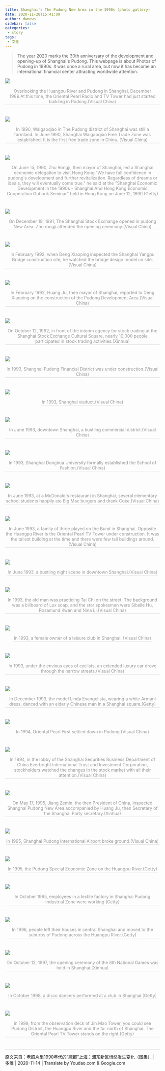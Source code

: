 ```yaml
---
title: Shanghai's The Pudong New Area in the 1990s (photo gallery)
date: 2020-11-28T15:41:00
author: dwnews
sidebar: false
categories:
 - story
tags:
 - 文化
---
```


>The year 2020 marks the 30th anniversary of the development and opening-up of Shanghai's Pudong. This webpage is about Photos of Pudong in 1990s. It was once a rural area, but now it has become an international financial center attracting worldwide attention.

<!-- more -->

![](/images/2020/pudong/0.jpeg "")
<center>
    <div style="color:orange; border-bottom: 1px solid #d9d9d9;
    display: inline-block;color: #999;padding: 2px; margin-bottom:24px;">
    Overlooking the Huangpu River and Pudong in Shanghai, December 1989.At this time, the Oriental Pearl Radio and TV Tower had just started building in Pudong.(Visual China)</div>
</center>

![](/images/2020/pudong/1.jpeg "")
<center>
    <div style="color:orange; border-bottom: 1px solid #d9d9d9;
    display: inline-block;color: #999;padding: 2px; margin-bottom:24px;">
    In 1990, Waigaoqiao in The Pudong district of Shanghai was still a farmland. In June 1990, Shanghai Waigaoqiao Free Trade Zone was established. It is the first free trade zone in China. (Visual China)</div>
</center>

![](/images/2020/pudong/2.jpeg "")
<center>
    <div style="color:orange; border-bottom: 1px solid #d9d9d9;
    display: inline-block;color: #999;padding: 2px; margin-bottom:24px;">
    On June 15, 1990, Zhu Rongji, then mayor of Shanghai, led a Shanghai economic delegation to visit Hong Kong."We have full confidence in pudong's development and further revitalization. Regardless of dreams or ideals, they will eventually come true." he said at the "Shanghai Economic Development in the 1990s - Shanghai And Hong Kong Economic Cooperation Outlook Seminar" held in Hong Kong on June 12, 1990.(Getty)</div>
</center>

![](/images/2020/pudong/2.jpeg "")
<center>
    <div style="color:orange; border-bottom: 1px solid #d9d9d9;
    display: inline-block;color: #999;padding: 2px; margin-bottom:24px;">
    On December 19, 1991, The Shanghai Stock Exchange opened in pudong New Area. Zhu rongji attended the opening ceremony.(Visual China)</div>
</center>

![](/images/2020/pudong/4.jpeg "")
<center>
    <div style="color:orange; border-bottom: 1px solid #d9d9d9;
    display: inline-block;color: #999;padding: 2px; margin-bottom:24px;">
    In February 1992, when Deng Xiaoping inspected the Shanghai Yangpu Bridge construction site, he watched the bridge design model on site.(Visual China)</div>
</center>

![](/images/2020/pudong/5.jpeg "")
<center>
    <div style="color:orange; border-bottom: 1px solid #d9d9d9;
    display: inline-block;color: #999;padding: 2px; margin-bottom:24px;">
    In February 1992, Huang Ju, then mayor of Shanghai, reported to Deng Xiaoping on the construction of the Pudong Development Area.(Visual China)</div>
</center>

![](/images/2020/pudong/6.jpeg "")
<center>
    <div style="color:orange; border-bottom: 1px solid #d9d9d9;
    display: inline-block;color: #999;padding: 2px; margin-bottom:24px;">
    On October 12, 1992, in front of the interim agency for stock trading at the Shanghai Stock Exchange Cultural Square, nearly 10,000 people participated in stock trading activities.(Xinhua)</div>
</center>

![](/images/2020/pudong/7.jpeg "")
<center>
    <div style="color:orange; border-bottom: 1px solid #d9d9d9;
    display: inline-block;color: #999;padding: 2px; margin-bottom:24px;">
    In 1993, Shanghai Pudong Financial District was under construction.(Visual China)</div>
</center>

![](/images/2020/pudong/8.jpeg "")
<center>
    <div style="color:orange; border-bottom: 1px solid #d9d9d9;
    display: inline-block;color: #999;padding: 2px; margin-bottom:24px;">
    In 1993, Shanghai viaduct.(Visual China)</div>
</center>

![](/images/2020/pudong/9.jpeg "")
<center>
    <div style="color:orange; border-bottom: 1px solid #d9d9d9;
    display: inline-block;color: #999;padding: 2px; margin-bottom:24px;">
    In June 1993, downtown Shanghai, a bustling commercial district.(Visual China)</div>
</center>

![](/images/2020/pudong/10.jpeg "")
<center>
    <div style="color:orange; border-bottom: 1px solid #d9d9d9;
    display: inline-block;color: #999;padding: 2px; margin-bottom:24px;">
    In 1993, Shanghai Donghua University formally established the School of Fashion.(Visual China)</div>
</center>

![](/images/2020/pudong/11.jpeg "")
<center>
    <div style="color:orange; border-bottom: 1px solid #d9d9d9;
    display: inline-block;color: #999;padding: 2px; margin-bottom:24px;">
    In June 1993, at a McDonald's restaurant in Shanghai, several elementary school students happily ate Big Mac burgers and drank Coke.(Visual China)</div>
</center>

![](/images/2020/pudong/12.jpeg "")
<center>
    <div style="color:orange; border-bottom: 1px solid #d9d9d9;
    display: inline-block;color: #999;padding: 2px; margin-bottom:24px;">
    In June 1993, a family of three played on the Bund in Shanghai. Opposite the Huangpu River is the Oriental Pearl TV Tower under construction. It was the tallest building at the time and there were few tall buildings around.(Visual China)</div>
</center>

![](/images/2020/pudong/13.jpeg "")
<center>
    <div style="color:orange; border-bottom: 1px solid #d9d9d9;
    display: inline-block;color: #999;padding: 2px; margin-bottom:24px;">
    In June 1993, a bustling night scene in downtown Shanghai.(Visual China)</div>
</center>

![](/images/2020/pudong/14.jpeg "")
<center>
    <div style="color:orange; border-bottom: 1px solid #d9d9d9;
    display: inline-block;color: #999;padding: 2px; margin-bottom:24px;">
    In 1993, the old man was practicing Tai Chi on the street. The background was a billboard of Lux soap, and the star spokesmen were Sibelle Hu, Rosamund Kwan and Nina Li.(Visual China)</div>
</center>

![](/images/2020/pudong/15.jpeg "")
<center>
    <div style="color:orange; border-bottom: 1px solid #d9d9d9;
    display: inline-block;color: #999;padding: 2px; margin-bottom:24px;">
    In 1993, a female owner of a leisure club in Shanghai. (Visual China)</div>
</center>

![](/images/2020/pudong/16.jpeg "")
<center>
    <div style="color:orange; border-bottom: 1px solid #d9d9d9;
    display: inline-block;color: #999;padding: 2px; margin-bottom:24px;">
    In 1993, under the envious eyes of cyclists, an extended luxury car drove through the narrow streets.(Visual China)</div>
</center>

![](/images/2020/pudong/17.jpeg "")
<center>
    <div style="color:orange; border-bottom: 1px solid #d9d9d9;
    display: inline-block;color: #999;padding: 2px; margin-bottom:24px;">
    In December 1993, the model Linda Evangelista, wearing a white Armani dress, danced with an elderly Chinese man in a Shanghai square.(Getty)</div>
</center>

![](/images/2020/pudong/18.jpeg "")
<center>
    <div style="color:orange; border-bottom: 1px solid #d9d9d9;
    display: inline-block;color: #999;padding: 2px; margin-bottom:24px;">
    In 1994, Oriental Pearl First settled down in Pudong.(Visual China)</div>
</center>

![](/images/2020/pudong/19.jpeg "")
<center>
    <div style="color:orange; border-bottom: 1px solid #d9d9d9;
    display: inline-block;color: #999;padding: 2px; margin-bottom:24px;">
    In 1994, in the lobby of the Shanghai Securities Business Department of China Everbright International Trust and Investment Corporation, stockholders watched the changes in the stock market with all their attention.(Visual China)</div>
</center>

![](/images/2020/pudong/20.jpeg "")
<center>
    <div style="color:orange; border-bottom: 1px solid #d9d9d9;
    display: inline-block;color: #999;padding: 2px; margin-bottom:24px;">
    On May 17, 1995, Jiang Zemin, the then President of China, inspected Shanghai Pudong New Area accompanied by Huang Ju, then Secretary of the Shanghai Party secretary.(Xinhua)</div>
</center>

![](/images/2020/pudong/21.jpeg "")
<center>
    <div style="color:orange; border-bottom: 1px solid #d9d9d9;
    display: inline-block;color: #999;padding: 2px; margin-bottom:24px;">
    In 1995, Shanghai Pudong International Airport broke ground.(Visual China)</div>
</center>

![](/images/2020/pudong/22.jpeg "")
<center>
    <div style="color:orange; border-bottom: 1px solid #d9d9d9;
    display: inline-block;color: #999;padding: 2px; margin-bottom:24px;">
    In 1995, the Pudong Special Economic Zone on the Huangpu River.(Getty)</div>
</center>

![](/images/2020/pudong/23.jpeg "")
<center>
    <div style="color:orange; border-bottom: 1px solid #d9d9d9;
    display: inline-block;color: #999;padding: 2px; margin-bottom:24px;">
    In October 1995, employees in a textile factory in Shanghai Pudong Industrial Zone were working.(Getty)</div>
</center>

![](/images/2020/pudong/24.jpeg "")
<center>
    <div style="color:orange; border-bottom: 1px solid #d9d9d9;
    display: inline-block;color: #999;padding: 2px; margin-bottom:24px;">
    In 1996, people left their houses in central Shanghai and moved to the suburbs of Pudong across the Huangpu River.(Getty)</div>
</center>

![](/images/2020/pudong/25.jpeg "")
<center>
    <div style="color:orange; border-bottom: 1px solid #d9d9d9;
    display: inline-block;color: #999;padding: 2px; margin-bottom:24px;">
    On October 12, 1997, the opening ceremony of the 8th National Games was held in Shanghai.(Xinhua)</div>
</center>

![](/images/2020/pudong/26.jpeg "")
<center>
    <div style="color:orange; border-bottom: 1px solid #d9d9d9;
    display: inline-block;color: #999;padding: 2px; margin-bottom:24px;">
    In October 1998, a disco dancers performed at a club in Shanghai.(Getty)</div>
</center>

![](/images/2020/pudong/27.jpeg "")
<center>
    <div style="color:orange; border-bottom: 1px solid #d9d9d9;
    display: inline-block;color: #999;padding: 2px; margin-bottom:24px;">
    In 1999, from the observation deck of Jin Mao Tower, you could see Pudong District, the Huangpu River and the far north of Shanghai. The Oriental Pearl TV Tower stands on the right.(Getty)</div>
</center>

-----------
原文来自：[老照片里1990年代的“魔都”上海：浦东新区悄然发生变化（图集）](https://www.dwnews.com/%E8%A7%86%E8%A7%89/60218724/%E8%80%81%E7%85%A7%E7%89%87%E9%87%8C1990%E5%B9%B4%E4%BB%A3%E7%9A%84%E9%AD%94%E9%83%BD%E4%B8%8A%E6%B5%B7%E6%B5%A6%E4%B8%9C%E6%96%B0%E5%8C%BA%E6%82%84%E7%84%B6%E5%8F%91%E7%94%9F%E5%8F%98%E5%8C%96%E5%9B%BE%E9%9B%86) | 多维 | 2020-11-14 | Translate by Youdao.com & Google.com
